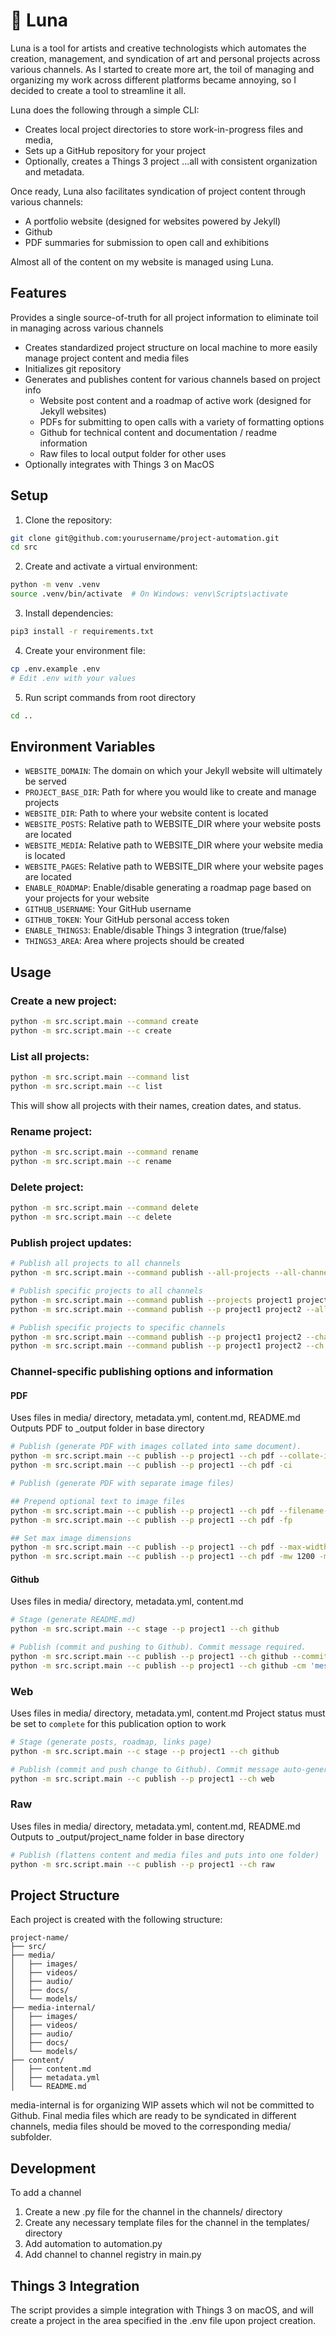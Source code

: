 # 🦋 Luna

Luna is a tool for artists and creative technologists which automates the creation, management, and syndication of art and personal projects across various channels. As I started to create more art, the toil of managing and organizing my work across different platforms became annoying, so I decided to create a tool to streamline it all.

Luna does the following through a simple CLI:
- Creates local project directories to store work-in-progress files and media, 
- Sets up a GitHub repository for your project
- Optionally, creates a Things 3 project
...all with consistent organization and metadata.

Once ready, Luna also facilitates syndication of project content through various channels:
- A portfolio website (designed for websites powered by Jekyll)
- Github
- PDF summaries for submission to open call and exhibitions

Almost all of the content on my website is managed using Luna.

## Features
Provides a single source-of-truth for all project information to eliminate toil in managing across various channels
- Creates standardized project structure on local machine to more easily manage project content and media files
- Initializes git repository
- Generates and publishes content for various channels based on project info
	- Website post content and a roadmap of active work (designed for Jekyll websites)
	- PDFs for submitting to open calls with a variety of formatting options
	- Github for technical content and documentation / readme information
	- Raw files to local output folder for other uses
- Optionally integrates with Things 3 on MacOS

## Setup
1. Clone the repository:
```bash
git clone git@github.com:yourusername/project-automation.git
cd src
```

2. Create and activate a virtual environment:
```bash
python -m venv .venv
source .venv/bin/activate  # On Windows: venv\Scripts\activate
```

3. Install dependencies:
```bash
pip3 install -r requirements.txt
```

4. Create your environment file:
```bash
cp .env.example .env
# Edit .env with your values
```

5. Run script commands from root directory
```bash
cd ..
```

## Environment Variables
- `WEBSITE_DOMAIN`: The domain on which your Jekyll website will ultimately be served
- `PROJECT_BASE_DIR`: Path for where you would like to create and manage projects
- `WEBSITE_DIR`: Path to where your website content is located
- `WEBSITE_POSTS`: Relative path to WEBSITE_DIR where your website posts are located
- `WEBSITE_MEDIA`: Relative path to WEBSITE_DIR where your website media is located
- `WEBSITE_PAGES`: Relative path to WEBSITE_DIR where your website pages are located
- `ENABLE_ROADMAP`: Enable/disable generating a roadmap page based on your projects for your website
- `GITHUB_USERNAME`: Your GitHub username
- `GITHUB_TOKEN`: Your GitHub personal access token
- `ENABLE_THINGS3`: Enable/disable Things 3 integration (true/false)
- `THINGS3_AREA`: Area where projects should be created

## Usage

### Create a new project:
```bash
python -m src.script.main --command create
python -m src.script.main --c create
```

### List all projects:
```bash
python -m src.script.main --command list
python -m src.script.main --c list
```
This will show all projects with their names, creation dates, and status.

### Rename project:
```bash
python -m src.script.main --command rename
python -m src.script.main --c rename
```

### Delete project:
```bash
python -m src.script.main --command delete
python -m src.script.main --c delete
```

### Publish project updates:
```bash
# Publish all projects to all channels
python -m src.script.main --command publish --all-projects --all-channels

# Publish specific projects to all channels
python -m src.script.main --command publish --projects project1 project2 --all-channels
python -m src.script.main --command publish --p project1 project2 --all-channels

# Publish specific projects to specific channels
python -m src.script.main --command publish --p project1 project2 --channels channel1 channel2
python -m src.script.main --command publish --p project1 project2 --ch channel1 channel2
```

### Channel-specific publishing options and information

#### PDF

Uses files in media/ directory, metadata.yml, content.md, README.md
Outputs PDF to \_output folder in base directory

```bash
# Publish (generate PDF with images collated into same document).
python -m src.script.main --c publish --p project1 --ch pdf --collate-images
python -m src.script.main --c publish --p project1 --ch pdf -ci

# Publish (generate PDF with separate image files)

## Prepend optional text to image files
python -m src.script.main --c publish --p project1 --ch pdf --filename-prepend
python -m src.script.main --c publish --p project1 --ch pdf -fp

## Set max image dimensions
python -m src.script.main --c publish --p project1 --ch pdf --max-width 1200 --max-height 800
python -m src.script.main --c publish --p project1 --ch pdf -mw 1200 -mh 800
```

#### Github

Uses files in media/ directory, metadata.yml, content.md

```bash
# Stage (generate README.md)
python -m src.script.main --c stage --p project1 --ch github

# Publish (commit and pushing to Github). Commit message required.
python -m src.script.main --c publish --p project1 --ch github --commit-message 'message'
python -m src.script.main --c publish --p project1 --ch github -cm 'message'
```

### Web

Uses files in media/ directory, metadata.yml, content.md
Project status must be set to `complete` for this publication option to work

```bash
# Stage (generate posts, roadmap, links page)
python -m src.script.main --c stage --p project1 --ch github

# Publish (commit and push change to Github). Commit message auto-generated.
python -m src.script.main --c publish --p project1 --ch web
```

### Raw

Uses files in media/ directory, metadata.yml, content.md, README.md
Outputs to \_output/project_name folder in base directory

```bash
# Publish (flattens content and media files and puts into one folder)
python -m src.script.main --c publish --p project1 --ch raw
```

## Project Structure
Each project is created with the following structure:
```
project-name/
├── src/
├── media/
│   ├── images/
│   ├── videos/
│   ├── audio/
│   ├── docs/
│   └── models/
├── media-internal/
│   ├── images/
│   ├── videos/
│   ├── audio/
│   ├── docs/
│   └── models/
├── content/ 
│   ├── content.md
│   ├── metadata.yml
│   └── README.md
```

media-internal is for organizing WIP assets which wil not be committed to Github. Final media files which are ready to be syndicated in different channels, media files should be moved to the corresponding media/ subfolder.

## Development
To add a channel
1. Create a new .py file for the channel in the channels/ directory
2. Create any necessary template files for the channel in the templates/ directory
3. Add automation to automation.py
4. Add channel to channel registry in main.py

## Things 3 Integration
The script provides a simple integration with Things 3 on macOS, and will create a project in the area specified in the .env file upon project creation.








